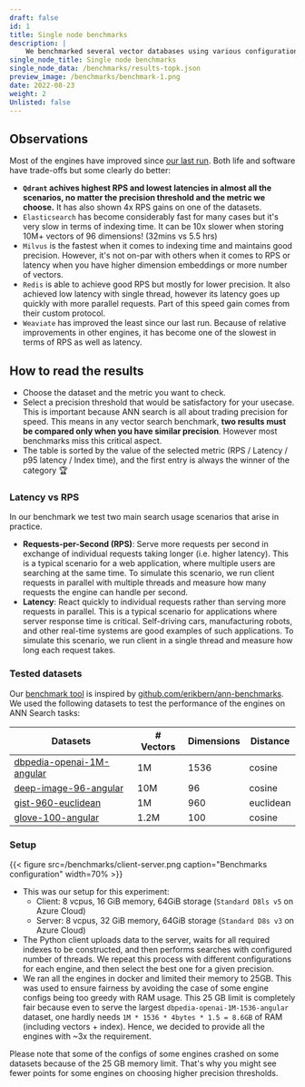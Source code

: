 ```yaml
---
draft: false
id: 1
title: Single node benchmarks
description: |
    We benchmarked several vector databases using various configurations of them on different datasets to check how the results may vary. Those datasets may have different vector dimensionality but also vary in terms of the distance function being used. We also tried to capture the difference we can expect while using some different configuration parameters, for both the engine itself and the search operation separately. </br> </br> <b> Updated: January 2024 </b>
single_node_title: Single node benchmarks
single_node_data: /benchmarks/results-topk.json
preview_image: /benchmarks/benchmark-1.png
date: 2022-08-23
weight: 2
Unlisted: false
---
```



## Observations

Most of the engines have improved since [our last run](/benchmarks/single-node-speed-benchmark-2022/). Both life and software have trade-offs but some clearly do better:

* **`Qdrant` achives highest RPS and lowest latencies in almost all the scenarios, no matter the precision threshold and the metric we choose.** It has also shown 4x RPS gains on one of the datasets.
* `Elasticsearch` has become considerably fast for many cases but it's very slow in terms of indexing time. It can be 10x slower when storing 10M+ vectors of 96 dimensions! (32mins vs 5.5 hrs)
* `Milvus` is the fastest when it comes to indexing time and maintains good precision. However, it's not on-par with others when it comes to RPS or latency when you have higher dimension embeddings or more number of vectors.
* `Redis` is able to achieve good RPS but mostly for lower precision. It also achieved low latency with single thread, however its latency goes up quickly with more parallel requests. Part of this speed gain comes from their custom protocol.
* `Weaviate` has improved the least since our last run. Because of relative improvements in other engines, it has become one of the slowest in terms of RPS as well as latency.

## How to read the results

- Choose the dataset and the metric you want to check.
- Select a precision threshold that would be satisfactory for your usecase. This is important because ANN search is all about trading precision for speed. This means in any vector search benchmark, **two results must be compared only when you have similar precision**. However most benchmarks miss this critical aspect.
- The table is sorted by the value of the selected metric (RPS / Latency / p95 latency / Index time), and the first entry is always the winner of the category 🏆

### Latency vs RPS

In our benchmark we test two main search usage scenarios that arise in practice.

- **Requests-per-Second (RPS)**: Serve more requests per second in exchange of individual requests taking longer (i.e. higher latency). This is a typical scenario for a web application, where multiple users are searching at the same time.
To simulate this scenario, we run client requests in parallel with multiple threads and measure how many requests the engine can handle per second.
- **Latency**: React quickly to individual requests rather than serving more requests in parallel. This is a typical scenario for applications where server response time is critical. Self-driving cars, manufacturing robots, and other real-time systems are good examples of such applications.
To simulate this scenario, we run client in a single thread and measure how long each request takes.


### Tested datasets

Our [benchmark tool](https://github.com/qdrant/vector-db-benchmark) is inspired by [github.com/erikbern/ann-benchmarks](https://github.com/erikbern/ann-benchmarks/). We used the following datasets to test the performance of the engines on ANN Search tasks:

<div class="table-responsive">

| Datasets                                                                                          | # Vectors | Dimensions | Distance          |
|---------------------------------------------------------------------------------------------------|-----------|------------|-------------------|
| [dbpedia-openai-1M-angular](https://huggingface.co/datasets/KShivendu/dbpedia-entities-openai-1M) |  1M  | 1536       | cosine            |
| [deep-image-96-angular](http://sites.skoltech.ru/compvision/noimi/)                               |  10M | 96         | cosine            |
| [gist-960-euclidean](http://corpus-texmex.irisa.fr/)                                              |  1M  | 960        | euclidean         |
| [glove-100-angular](https://nlp.stanford.edu/projects/glove/)                                     | 1.2M | 100        | cosine            |

</div>

### Setup

{{< figure src=/benchmarks/client-server.png caption="Benchmarks configuration" width=70% >}}


- This was our setup for this experiment:
    - Client: 8 vcpus, 16 GiB memory, 64GiB storage (`Standard D8ls v5` on Azure Cloud)
    - Server: 8 vcpus, 32 GiB memory, 64GiB storage (`Standard D8s v3` on Azure Cloud)
- The Python client uploads data to the server, waits for all required indexes to be constructed, and then performs searches with configured number of threads. We repeat this process with different configurations for each engine, and then select the best one for a given precision.
- We ran all the engines in docker and limited their memory to 25GB. This was used to ensure fairness by avoiding the case of some engine configs being too greedy with RAM usage. This 25 GB limit is completely fair because even to serve the largest `dbpedia-openai-1M-1536-angular` dataset, one hardly needs `1M * 1536 * 4bytes * 1.5 = 8.6GB` of RAM (including vectors + index). Hence, we decided to provide all the engines with ~3x the requirement.

Please note that some of the configs of some engines crashed on some datasets because of the 25 GB memory limit.  That's why you might see fewer points for some engines on choosing higher precision thresholds.

